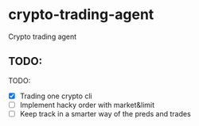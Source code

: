 # crypto-trading-agent
Crypto trading agent

## TODO:
TODO:
- [X] Trading one crypto cli
- [ ] Implement hacky order with market&limit
- [ ] Keep track in a smarter way of the preds and trades
